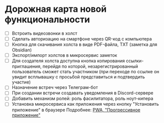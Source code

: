 # Дорожная карта новой функциональности

- [ ] Встроить видеозвонки в холст
- [ ] Сделать авторизацию на смартфоне через QR-код с компьютера
- [ ] Кнопка для скачивания холста в виде PDF-файла, TXT (заметка для Obsidian)
- [ ] Экспорт/импорт холстов в микросервис заметок
- [ ] Для создателя холста доступна кнопка копирования ссылки-приглашения, перейдя по которой, незарегистрированный пользователь сможет стать участником (при переходе по ссылке он увидит всплывашку с просьбой представиться и подтвердить участие)
- [ ] Назначение встреч через Телеграм-бот
- [ ] При создании встречи создавать уведомления в Discord-сервере
- [ ] Добавить механизм ролей: роль фасилитатора, роль ноут-кипера
- [ ] Установка микросервиса как приложения через кнопку "Установить приложение" в браузере
  Подробнее: [PWA, "Прогрессивное приложение"](https://web.dev/i18n/ru/customize-install/)
